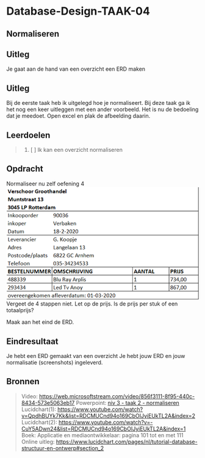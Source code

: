 # Database-Design-TAAK-04

## Normaliseren

## Uitleg
Je gaat aan de hand van een overzicht een ERD maken


## Uitleg
Bij de eerste taak heb ik uitgelegd hoe je normaliseert. Bij deze taak ga ik het nog een keer uitleggen met een ander voorbeeld. Het is nu de bedoeling dat je meedoet.
Open excel en plak de afbeelding daarin. 

## Leerdoelen
> 1. [ ] Ik kan een overzicht normaliseren

## Opdracht

Normaliseer nu zelf oefening 4 
<img src="oefening 4.png">
Vergeet de 4 stappen niet.
Let op de prijs. Is de prijs per stuk of een totaalprijs?

Maak aan het eind de ERD.

## Eindresultaat

Je hebt een ERD gemaakt van een overzicht
Je hebt jouw ERD en jouw normalisatie (screenshots) ingeleverd.

## Bronnen
> Video: https://web.microsoftstream.com/video/856f3111-8f95-440c-8434-573e5063eb17 
> Powerpoint: <a href="niv 3 - taak 2 - normaliseren.pdf">niv 3 - taak 2 - normaliseren</a>
> Lucidchart(1): https://www.youtube.com/watch?v=QpdhBUYk7Kk&list=RDCMUCnd94o169CbOIJyiEUkTL2A&index=2
> Lucidchart(2): https://www.youtube.com/watch?v=-CuY5ADwn24&list=RDCMUCnd94o169CbOIJyiEUkTL2A&index=1
> Boek: Applicatie en mediaontwikkelaar: pagina 101 tot en met 111
> Online uitleg: https://www.lucidchart.com/pages/nl/tutorial-database-structuur-en-ontwerp#section_2 
